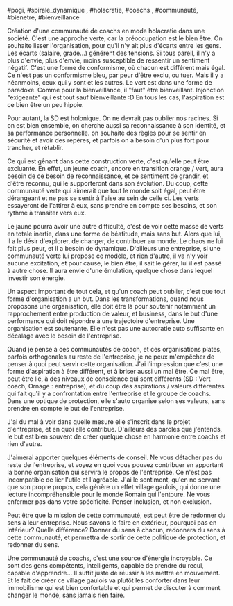 #pogi, #spirale_dynamique , #holacratie, #coachs , #communauté, #bienetre, #bienveillance 

Création d'une communauté de coachs en mode holacratie dans une société.
C'est une approche verte, car la préoccupation est le bien être. On souhaite lisser l'organisation, pour qu'il n'y ait plus d'écarts entre les gens.
Les écarts (salaire, grade...) générent des tensions. Si tous pareil, il n'y a plus d'envie, plus d'envie, moins susceptible de ressentir un sentiment négatif.
C'est une forme de conformisme, où chacun est différent mais égal. Ce n'est pas un conformisme bleu, par peur d'être exclu, ou tuer. Mais il y a néanmoins, ceux qui y sont et les autres.
Le vert est dans une forme de paradoxe. Comme pour la bienveillance, il "faut" être bienveillant. Injonction "exigeante" qui est tout sauf bienveillante :D
En tous les cas, l'aspiration est ce bien être un peu hippie.

Pour autant, la SD est holonique. On ne devrait pas oublier nos racines. Si on est bien ensemble, on cherche aussi sa reconnaissance à son identité, et sa performance personnelle. on souhaite des règles pour se sentir en sécurité et avoir des repères, et parfois on a besoin d'un plus fort pour trancher, et rétablir.

Ce qui est gênant dans cette construction verte, c'est qu'elle peut être excluante. En effet, un jeune coach, encore en transition orange / vert, aura besoin de ce besoin de reconnaissance, et ce sentiment de grandir, et d'être reconnu, qui le supporteront dans son évolution. Du coup, cette communauté verte qui aimerait que tout le monde soit égal, peut être dérangeant et ne pas se sentir à l'aise au sein de celle ci.
Les verts essayeront de l'attirer à eux, sans prendre en compte ses besoins, et son rythme à transiter vers eux.

Le jaune pourra avoir une autre difficulté, c'est de voir cette masse de verts en totale inertie, dans une forme de béatitude, mais sans but. Alors que lui, il a le désir d'explorer, de changer, de contribuer au monde. Le chaos ne lui fait plus peur, et il a besoin de dynamique. D'ailleurs une entreprise, si une communauté verte lui propose ce modèle, et rien d'autre, il va n'y voir aucune excitation, et pour cause, le bien être, il sait le gérer, lui il est passé à autre chose. Il aura envie d'une émulation, quelque chose dans lequel investir son énergie.

Un aspect important de tout cela, et qu'un coach peut oublier, c'est que tout forme d'organisation a un but. Dans les transformations, quand nous proposons une organisation, elle doit être là pour soutenir notamment un rapprochement entre production de valeur, et business, dans le but d'une performance qui doit répondre à une trajectoire d'entreprise.
Une organisation est soutenante. Elle n'est pas une autocratie auto suffisante en décalage avec le besoin de l'entreprise.

Quand je pense à ces communautés de coach, et ces organisations plates, parfois orthogonales au reste de l'entreprise, je ne peux m'empêcher de penser à quoi peut servir cette organisation. J'ai l'impression que c'est une forme d'aspiration à être différent, et à briser aussi un mal être. Ce mal être, peut être lié, à des niveaux de conscience qui sont différents (SD : Vert coach, Ornage : entreprise), et du coup des aspirations / valeurs différentes qui fait qu'il y a confrontation entre l'entreprise et le groupe de coachs. Dans une optique de protection, elle s'auto organise selon ses valeurs, sans prendre en compte le but de l'entreprise.

J'ai du mal à voir dans quelle mesure elle s'inscrit dans le projet d'entreprise, et en quoi elle contribue. D'ailleurs des paroles que j'entends, le but est bien souvent de créer quelque chose en harmonie entre coachs et rien d'autre.

J'aimerai apporter quelques éléments de conseil. Ne vous détacher pas du reste de l'entreprise, et voyez en quoi vous pouvez contribuer en apportant la bonne organisation qui servira le propos de l'entreprise. Ce n'est pas incompatible de lier l'utile et l'agréable.
J'ai le sentiment, qu'en ne servant que son propre propos, cela génère un effet village gaulois, qui donne une lecture incompréhensible pour le monde Romain qui l'entoure.
Ne vous enfermer pas dans votre spécificité. Penser inclusion, et non exclusion.

Peut être que la mission de cette communauté, est peut être de redonner du sens à leur entreprise. Nous savons le faire en extérieur, pourquoi pas en intérieur? Quelle différence? Donner du sens à chacun, redonnera du sens à cette communauté, et permettra de sortir de cette politique de protection, et redonner du sens.

Une communauté de coachs, c'est une source d'énergie incroyable. Ce sont des gens compétents, intelligents, capable de prendre du recul, capable d'apprendre... Il suffit juste de réussir à les mettre en mouvement. Et le fait de créer ce village gaulois va plutôt les conforter dans leur immobilisme qui est bien confortable et qui permet de discuter à comment changer le monde, sans jamais rien faire.
